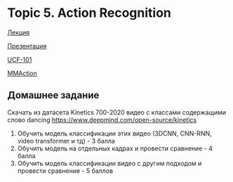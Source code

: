 # Topic 5. Action Recognition
[Лекция](https://disk.yandex.ru/d/JHwZXroTqgW-HA/%D0%A2%D0%B5%D1%85%D0%BD%D0%BE%D0%BB%D0%BE%D0%B3%D0%B8%D0%B8%20CV/2023_05_24_17_14_%D0%A2%D0%B5%D1%85%D0%BD%D0%BE%D0%BB%D0%BE%D0%B3%D0%B8%D0%B8_CV%2C_%D0%98%D0%9C%D0%9E%2C_%D0%B2%D0%B5%D1%81%D0%BD%D0%B0_2023.mp4)

[Презентация](https://docs.google.com/presentation/d/e/2PACX-1vRVdQiEjyCGt_mS8zyabFRbxTyp3IBrVzm3h0o2PdKr9ns5glrQzxwQzpjYowGTLwCW3oPUMG32zACr/pub?start=false&loop=false&delayms=60000)

[UCF-101](https://www.crcv.ucf.edu/data/UCF101.php)

[MMAction](https://github.com/open-mmlab/mmaction2)

## Домашнее задание
Скачать из датасета Kinetics 700-2020 видео с классами содержащими слово dancing
https://www.deepmind.com/open-source/kinetics

 1. Обучить модель классификации этих видео (3DCNN, CNN-RNN, video transformer и тд) - 3 балла
 2. Обучить модель на отдельных кадрах и провести сравнение - 4 балла
 3. Обучить модель классификации видео с другим подходом и провести сравнение - 5 баллов
